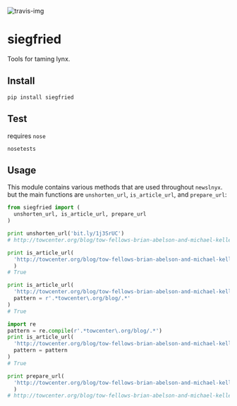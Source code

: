 ![travis-img](https://travis-ci.org/newslynx/siegfried.svg)

siegfried
======================
Tools for taming lynx.

## Install
```
pip install siegfried
```

## Test
requires `nose`
```
nosetests
```

## Usage

This module contains various methods that are used throughout `newslnyx`.
but the main functions are `unshorten_url`, `is_article_url`, and `prepare_url`:

```python
from siegfried import (
  unshorten_url, is_article_url, prepare_url
)

print unshorten_url('bit.ly/1j3SrUC')
# http://towcenter.org/blog/tow-fellows-brian-abelson-and-michael-keller-to-study-the-impact-of-journalism/

print is_article_url(
  'http://towcenter.org/blog/tow-fellows-brian-abelson-and-michael-keller-to-study-the-impact-of-journalism'
  )
# True

print is_article_url(
  'http://towcenter.org/blog/tow-fellows-brian-abelson-and-michael-keller-to-study-the-impact-of-journalism',
  pattern = r'.*towcenter\.org/blog/.*'
)
# True

import re
pattern = re.compile(r'.*towcenter\.org/blog/.*')
print is_article_url(
  'http://towcenter.org/blog/tow-fellows-brian-abelson-and-michael-keller-to-study-the-impact-of-journalism',
  pattern = pattern
)
# True

print prepare_url(
  'http://towcenter.org/blog/tow-fellows-brian-abelson-and-michael-keller-to-study-the-impact-of-journalism/?q=lfjad&f=lkfdjsal'
  )
# http://towcenter.org/blog/tow-fellows-brian-abelson-and-michael-keller-to-study-the-impact-of-journalism
```